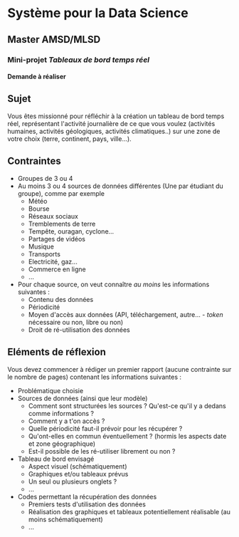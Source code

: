 # Système pour la Data Science

## Master AMSD/MLSD

### Mini-projet *Tableaux de bord temps réel*

#### Demande à réaliser

## Sujet

Vous êtes missionné pour réfléchir à la création un tableau de bord temps réel, représentant l'activité journalière de ce que vous voulez (activités humaines, activités géologiques, activités climatiques..) sur une zone de votre choix (terre, continent, pays, ville...). 

## Contraintes

- Groupes de 3 ou 4
- Au moins 3 ou 4 sources de données différentes (Une par étudiant du groupe), comme par exemple
    - Météo
    - Bourse
    - Réseaux sociaux
    - Tremblements de terre
    - Tempête, ouragan, cyclone...
    - Partages de vidéos
    - Musique
    - Transports
    - Electricité, gaz...
    - Commerce en ligne
    - ...
- Pour chaque source, on veut connaître *au moins* les informations suivantes :
    - Contenu des données
    - Périodicité
    - Moyen d'accès aux données (API, téléchargement, autre... - *token* nécessaire ou non, libre ou non)
    - Droit de ré-utilisation des données

## Eléments de réflexion

Vous devez commencer à rédiger un premier rapport (aucune contrainte sur le nombre de pages) contenant les informations suivantes :

- Problématique choisie
- Sources de données (ainsi que leur modèle)
    - Comment sont structurées les sources ? Qu'est-ce qu'il y a dedans comme informations ?
    - Comment y a t'on accès ? 
    - Quelle périodicité faut-il prévoir pour les récupérer ?
    - Qu'ont-elles en commun éventuellement ? (hormis les aspects date et zone géographique)
    - Est-il possible de les ré-utiliser librement ou non ?
- Tableau de bord envisagé
    - Aspect visuel (schématiquement)
    - Graphiques et/ou tableaux prévus
    - Un seul ou plusieurs onglets ?
    - ...
- Codes permettant la récupération des données
    - Premiers tests d'utilisation des données
    - Réalisation des graphiques et tableaux potentiellement réalisable (au moins schématiquement)
    - ...
